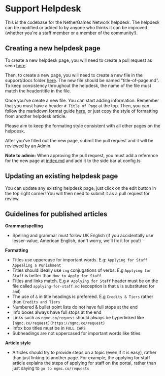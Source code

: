 # Support Helpdesk

This is the codebase for the NetherGames Network helpdesk. The helpdesk can be modified or added to by anyone who thinks it can be improved (whether you're a staff member or a member of the community!).

## Creating a new helpdesk page

To create a new helpdesk page, you will need to create a pull request as seen [here](https://docs.github.com/pull-requests/collaborating-with-pull-requests/proposing-changes-to-your-work-with-pull-requests/creating-a-pull-request).

Then, to create a new page, you will need to create a new file in the support/docs folder [here](https://github.com/NetherGamesMC/support/tree/master/docs). The new file should be named "title-of-page.md". To keep consistency throughout the helpdesk, the name of the file must match the header/title in the file.

Once you've create a new file. You can start adding information. Remember that you must have a header `# Title of Page` at the top. Then, you can follow the markdown format guide [here](https://vitepress.dev/guide/markdown), or just copy the style of formatting from another helpdesk article.

Please aim to keep the formating style consistent with all other pages on the helpdesk.

After you've filled out the new page, submit the pull request and it will be reviewed by an Admin.

**Note to admin:** When approving the pull request, you must add a reference for the new page at [index.md](https://github.com/NetherGamesMC/support/blob/master/docs/index.md) and add it to the side bar at config.ts

## Updating an existing helpdesk page

You can update any existing helpdesk page, just click on the edit button in the top right corner! You will then need to submit it as a pull request for review.

## Guidelines for published articles

**Grammar/spelling**
* Spelling and grammar must follow UK English (if you accidentally use lesser-value, American English, don't worry, we'll fix it for you!)

**Formatting**
* Titles use uppercase for important words. E.g: `Applying for Staff` `Appealing a Punishment`
* Titles should ideally use `ing` conjugations of verbs. E.g `Applying for Staff` is better than `How to Apply for Staff`
* Titles and links match. E.g `# Applying for Staff` header must be on the file called `applying-for-staff.md` (exception is that `&` is substituted for `and`)
* The use of `&` in title headings is prefereed. E.g `Credits & Tiers` rather than `Credits and Tiers`
* Numbered & bullet point lists do not have full stops at the end
* Info boxes always have full stops at the end
* Links such as `ngmc.co/request` should always be hyperlinked like `[ngmc.co/request](https://ngmc.co/request)`
* Infox box titles must be in `FULL CAPS`
* Subheadings are not uppercased for important words like titles 


**Article style**
* Articles should try to provide steps on a topic (even if it is easy), rather than just linking to another page. For example, the applying for staff article explains the steps of applying for staff on the portal, rather than just saying to `go to ngmc.co/requests`


